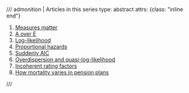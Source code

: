 /// admonition | Articles in this series
    type: abstract
    attrs: {class: "inline end"}
1. [Measures matter](/2025-08/mortality-measures-matter/)
1. [A over E](/2025-08/mortality-a-over-e/)
1. [Log-likelihood](/2025-08/mortality-log-likelihood/)
1. [Proportional hazards](/2025-08/mortality-proportional-hazards/)
1. [Suddenly AIC](/2025-08/mortality-suddenly-aic/)
1. [Overdispersion and quasi-log-likelihood](/2025-09/mortality-overdispersion-and-quasi-log-likelihood/)
1. [Incoherent rating factors](/2025-10/mortality-incoherent-rating-factors/)
1. [How mortality varies in pension plans](/2025-10/mortality-pensioner-mortality-variation/)
<!--
1. [Good things come to those who weight part I](/2025-10/mortality-good-things-come-to-those-who-weight-i/), [part II](/2025-10/mortality--good-things-come-to-those-who-weight-ii/) [and part III](/2025-10/mortality--good-things-come-to-those-who-weight-iii/)
-->
///